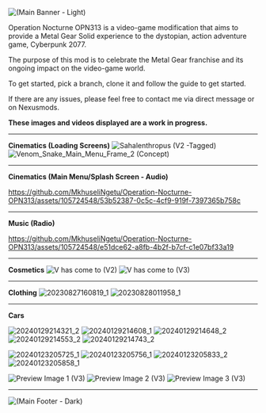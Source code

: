 ![(Main Banner - Light)](https://github.com/MkhuseliNgetu/Operation-Nocturne-OPN313/assets/105724548/e6615a3d-fee3-4ac7-9ecd-3331b76459f2)

Operation Nocturne OPN313 is a video-game modification that aims to provide a Metal Gear Solid experience to the dystopian, action adventure game, Cyberpunk 2077.

The purpose of this mod is to celebrate the Metal Gear franchise and its ongoing impact on the video-game world.

To get started, pick a branch, clone it and follow the guide to get started.

If there are any issues, please feel free to contact me via direct message or on Nexusmods.

**These images and videos displayed are a work in progress.**
***
**Cinematics (Loading Screens)** 
![Sahalenthropus (V2 -Tagged)](https://github.com/MkhuseliNgetu/Operation-Nocturne-OPN313/assets/105724548/b0857c01-bb78-4fa9-9617-d0ccfa3b5878)
![Venom_Snake_Main_Menu_Frame_2 (Concept)](https://github.com/MkhuseliNgetu/Operation-Nocturne-OPN313/assets/105724548/caa9d657-a5e8-4945-88fd-bc0ddcb03ae2)
***
**Cinematics (Main Menu/Splash Screen - Audio)** 


https://github.com/MkhuseliNgetu/Operation-Nocturne-OPN313/assets/105724548/53b52387-0c5c-4cf9-919f-7397365b758c


***
**Music (Radio)**

https://github.com/MkhuseliNgetu/Operation-Nocturne-OPN313/assets/105724548/e51dce62-a8fb-4b2f-b7cf-c1e07bf33a19
***
**Cosmetics**
![V has come to (V2)](https://github.com/MkhuseliNgetu/Operation-Nocturne-OPN313/assets/105724548/f43b8ae1-8a92-4e3c-82fb-a16d62c18149)
![V has come to (V3)](https://github.com/MkhuseliNgetu/Operation-Nocturne-OPN313/assets/105724548/4577d23c-dd59-481e-8755-20659af2c9f6)

***
**Clothing**
![20230827160819_1](https://github.com/MkhuseliNgetu/Operation-Nocturne-OPN313/assets/105724548/27b3a601-e677-447f-9346-adbeffe95af5)
![20230828011958_1](https://github.com/MkhuseliNgetu/Operation-Nocturne-OPN313/assets/105724548/680e93cc-a652-4b52-8507-9a736453d2ee)
***
**Cars**

![20240129214321_2](https://github.com/MkhuseliNgetu/Operation-Nocturne-OPN313/assets/105724548/7cee10f4-bf8f-48f6-baef-cf3a8d6b5e77)
![20240129214608_1](https://github.com/MkhuseliNgetu/Operation-Nocturne-OPN313/assets/105724548/d5b83855-c707-4704-897d-895bbe4901fa)
![20240129214648_2](https://github.com/MkhuseliNgetu/Operation-Nocturne-OPN313/assets/105724548/3e4a91ba-eb97-4217-9bf6-5ede0684c85f)
![20240129214553_2](https://github.com/MkhuseliNgetu/Operation-Nocturne-OPN313/assets/105724548/3b73bef3-9bd1-451d-b1fb-e8f81195b53f)
![20240129214743_2](https://github.com/MkhuseliNgetu/Operation-Nocturne-OPN313/assets/105724548/ef574c9e-8027-43e2-9f6c-70f30e7cba08)

![20240123205725_1](https://github.com/MkhuseliNgetu/Operation-Nocturne-OPN313/assets/105724548/eefb68ee-d0e3-4a07-b57a-d20512b499f6)
![20240123205756_1](https://github.com/MkhuseliNgetu/Operation-Nocturne-OPN313/assets/105724548/272536d9-7836-4f13-986d-d2b09d77229c)
![20240123205833_2](https://github.com/MkhuseliNgetu/Operation-Nocturne-OPN313/assets/105724548/5131b0dc-1c1d-40dd-b4c2-c067e691e1a0)
![20240123205858_1](https://github.com/MkhuseliNgetu/Operation-Nocturne-OPN313/assets/105724548/f4563f34-138f-434c-830c-d17078f19a76)

![Preview Image 1 (V3)](https://github.com/MkhuseliNgetu/Operation-Nocturne-OPN313/assets/105724548/997132c0-6734-492c-8c2f-5450e5a0d2ad)
![Preview Image 2 (V3)](https://github.com/MkhuseliNgetu/Operation-Nocturne-OPN313/assets/105724548/8ee57417-3660-4cff-96f7-6b4416a67440)
![Preview Image 3 (V3)](https://github.com/MkhuseliNgetu/Operation-Nocturne-OPN313/assets/105724548/e3a91e4d-1fe7-4daf-b212-748ba3ea4c5b)
***
![(Main Footer - Dark)](https://github.com/MkhuseliNgetu/Operation-Nocturne-OPN313/assets/105724548/b75521b8-6eec-4486-9dd9-05a2586380a4)
